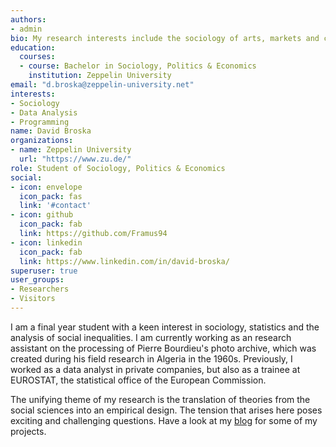 ```yaml
---
authors:
- admin
bio: My research interests include the sociology of arts, markets and careers.
education:
  courses:
  - course: Bachelor in Sociology, Politics & Economics
    institution: Zeppelin University
email: "d.broska@zeppelin-university.net"
interests:
- Sociology
- Data Analysis
- Programming
name: David Broska
organizations:
- name: Zeppelin University
  url: "https://www.zu.de/"
role: Student of Sociology, Politics & Economics
social:
- icon: envelope
  icon_pack: fas
  link: '#contact'
- icon: github
  icon_pack: fab
  link: https://github.com/Framus94
- icon: linkedin
  icon_pack: fab
  link: https://www.linkedin.com/in/david-broska/
superuser: true
user_groups:
- Researchers
- Visitors
---
```


I am a final year student with a keen interest in sociology, statistics and the analysis of social inequalities. I am currently working as an research assistant on the processing of Pierre Bourdieu's photo archive, which was created during his field research in Algeria in the 1960s. Previously, I worked as a data analyst in private companies, but also as a trainee at EUROSTAT, the statistical office of the European Commission. 

The unifying theme of my research is the translation of theories from the social sciences into an empirical design. The tension that arises here poses exciting and challenging questions.
Have a look at my [blog](#posts) for some of my projects. 

